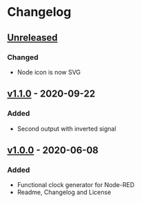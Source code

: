 # Changelog

## [Unreleased]

### Changed
- Node icon is now SVG

## [v1.1.0] - 2020-09-22

### Added
- Second output with inverted signal

## [v1.0.0] - 2020-06-08

### Added
- Functional clock generator for Node-RED
- Readme, Changelog and License

[Unreleased]: https://github.com/patrickknabe/node-red-contrib-clock-generator/compare/v1.1.0...HEAD
[v1.1.0]: https://github.com/patrickknabe/node-red-contrib-clock-generator/compare/v1.0.0...v1.1.0
[v1.0.0]: https://github.com/patrickknabe/node-red-contrib-clock-generator/releases/tag/v1.0.0